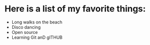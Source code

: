  # Here is a list of my favorite things:
  - Long walks on the beach
 - Disco dancing
 - Open source
 - Learning Git anD gITHUB
